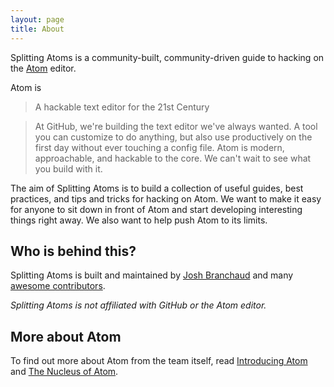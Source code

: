 ```yaml
---
layout: page
title: About
---
```


Splitting Atoms is a community-built, community-driven guide to hacking on the
[Atom](https://atom.io) editor.

Atom is

> A hackable text editor for the 21st Century

> At GitHub, we're building the text editor we've always wanted. A tool you can customize to do anything, but also use productively on the first day without ever touching a config file. Atom is modern, approachable, and hackable to the core. We can't wait to see what you build with it.

The aim of Splitting Atoms is to build a collection of useful guides, best
practices, and tips and tricks for hacking on Atom. We want to make it easy for anyone to sit down in front of Atom and start developing interesting things
right away. We also want to help push Atom to its limits.

## Who is behind this?

Splitting Atoms is built and maintained by [Josh Branchaud](http://joshbranchaud.com) and many [awesome contributors](https://github.com/jbranchaud/splitting-atoms/graphs/contributors).

*Splitting Atoms is not affiliated with GitHub or the Atom editor.*

## More about Atom

To find out more about Atom from the team itself, read
[Introducing Atom](http://blog.atom.io/2014/02/26/introducing-atom.html) and
[The Nucleus of Atom](http://blog.atom.io/2014/02/26/the-nucleus-of-atom.html).